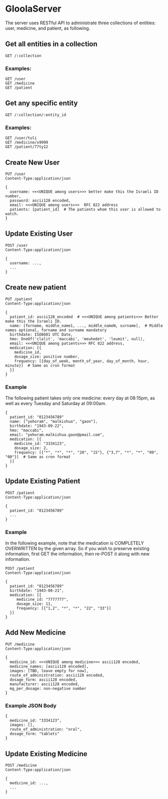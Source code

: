 # GloolaServer

The server uses RESTful API to administrate three collections of entities: user, medicine, and patient, as following.

## Get all entities in a collection
    GET /:collection

### Examples:
    GET /user
    GET /medicine
    GET /patient

## Get any specific entity
    GET /:collection/:entity_id

### Examples:
    GET /user/tuli
    GET /medicine/x9999
    GET /patient/77ty12

## Create New User
    PUT /user
    Content-Type:application/json
    
    {
      username: <<<UNIQUE among users>>> better make this the Israeli ID number,
      password: ascii128 encoded,
      email: <<<UNIQUE among users>>>  RFC 822 address
      patients: [patient_id]  # The patients whom this user is allowed to watch.
    }

## Update Existing User
    POST /user
    Content-Type:application/json
    
    {
      username: ...,
      ...
    }

## Create new patient
    PUT /patient
    Content-Type:application/json
    
    {
      patient_id: ascii128_encoded  # <<<UNIQUE among patients>>> Better make this the Israeli ID. 
      name: [forname, middle_name1, ..., middle_nameN, surname],  # Middle names optional, forname and surname mandatory
      birthdate: ISO8601 UTC Date,
      hmo: OneOf('clalit', 'maccabi', 'meuhedet', 'leumit', null),
      email: <<<UNIQUE among patients>>> RFC 822 address,
      medication: [{
        medicine_id,
        dosage_size: positive number,
        frequency: [{day_of_week, month_of_year, day_of_month, hour, minute}]  # Same as cron format
      }]
    }

### Example
The following patient takes only one medicine: every day at 08:15pm, as well as every Tuesday and Saturday at 09:00am.

    {
      patient_id: "0123456789"
      name: ["yehoram", "malkishua", "gaon"],
      birthdate: "1943-09-22",
      hmo: "maccabi",
      email: "yehoram.malkishua.gaon@pmail.com",
      medication: [{
        medicine_id: "3334123",
        dosage_size: 2,
        frequency: [{"*", "*", "*", "20", "15"}, {"3,7", "*", "*", "09", "00"}]  # Same as cron format
      }]
    }

## Update Existing Patient
    POST /patient
    Content-Type:application/json

    {
      patient_id: "0123456789"
      ...
    }
    
### Example
In the following example, note that the medication is COMPLETELY OVERWRITTEN by the given array.
So if you wish to preserve existing information, first GET the information, then re-POST it along with new information. 

    POST /patient
    Content-Type:application/json

    {
      patient_id: "0123456789"
      birthdate: "1943-08-21",
      medication: [{
         medicine_id: "7777777",
         dosage_size: 11,
         frequency: [{"1,2", "*", "*", "22", "33"}]
      }]
    }

## Add New Medicine
    PUT /medicine
    Content-Type:application/json
    
    {
      medicine_id: <<<UNIQUE among medicine>>> ascii128 encoded,
      medicine_names: [ascii128 encoded],
      images: [TBD, leave empty for now],
      route_of_administration: ascii128 encoded,
      dosage_form: ascii128 encoded,
      manufacturer: ascii128 encoded,
      mg_per_dosage: non-negative number
    }

### Example JSON Body
    
    {
      medicine_id: "3334123",
      images: [],
      route_of_administration: "oral",
      dosage_form: "tablets"
    }

## Update Existing Medicine
    POST /medicine
    Content-Type:application/json
    
    {
      medicine_id: ...,
      ...
    }
